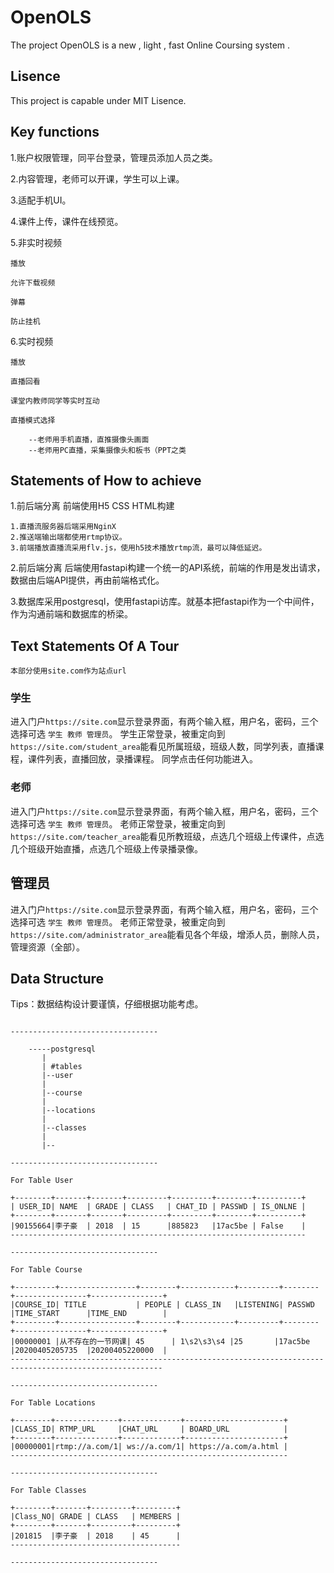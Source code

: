 # OpenOLS

The project OpenOLS is a new , light , fast Online Coursing system .

## Lisence 

This project is capable under MIT Lisence.

## Key functions

1.账户权限管理，同平台登录，管理员添加人员之类。

2.内容管理，老师可以开课，学生可以上课。

3.适配手机UI。

4.课件上传，课件在线预览。

5.非实时视频

    播放

    允许下载视频

    弹幕

    防止挂机

6.实时视频

    播放

    直播回看  

    课堂内教师同学等实时互动

    直播模式选择

        --老师用手机直播，直推摄像头画面
        --老师用PC直播，采集摄像头和板书（PPT之类

## Statements of How to achieve

1.前后端分离 前端使用H5 CSS HTML构建

    1.直播流服务器后端采用NginX
    2.推送端输出端都使用rtmp协议。
    3.前端播放直播流采用flv.js，使用h5技术播放rtmp流，最可以降低延迟。

2.前后端分离 后端使用fastapi构建一个统一的API系统，前端的作用是发出请求，数据由后端API提供，再由前端格式化。

3.数据库采用postgresql，使用fastapi访库。就基本把fastapi作为一个中间件，作为沟通前端和数据库的桥梁。

## Text Statements Of A Tour 

`本部分使用site.com作为站点url`

### 学生

进入门户`https://site.com`显示登录界面，有两个输入框，用户名，密码，三个选择可选 `学生 教师 管理员`。
学生正常登录，被重定向到`https://site.com/student_area`能看见所属班级，班级人数，同学列表，直播课程，课件列表，直播回放，录播课程。
同学点击任何功能进入。

### 老师

进入门户`https://site.com`显示登录界面，有两个输入框，用户名，密码，三个选择可选 `学生 教师 管理员`。
老师正常登录，被重定向到`https://site.com/teacher_area`能看见所教班级，点选几个班级上传课件，点选几个班级开始直播，点选几个班级上传录播录像。

## 管理员

进入门户`https://site.com`显示登录界面，有两个输入框，用户名，密码，三个选择可选 `学生 教师 管理员`。
老师正常登录，被重定向到`https://site.com/administrator_area`能看见各个年级，增添人员，删除人员，管理资源（全部）。


## Data Structure

Tips：数据结构设计要谨慎，仔细根据功能考虑。

```

---------------------------------

    -----postgresql
       | 
       | #tables
       |--user
       |
       |--course
       |
       |--locations
       |
       |--classes
       |
       |--

---------------------------------

For Table User

+--------+-------+-------+---------+---------+--------+----------+
| USER_ID| NAME  | GRADE | CLASS   | CHAT_ID | PASSWD | IS_ONLNE |
+--------+-------+-------+---------+---------+--------+----------+
|90155664|李子豪  | 2018  | 15      |885823   |17ac5be | False    |
------------------------------------------------------------------

---------------------------------

For Table Course

+---------+-----------------+--------+------------+---------+--------+----------------+----------------+
|COURSE_ID| TITLE           | PEOPLE | CLASS_IN   |LISTENING| PASSWD |TIME_START      |TIME_END        |
+---------+-----------------+--------+------------+---------+--------+----------------+----------------+
|00000001 |从不存在的一节网课| 45      | 1\s2\s3\s4 |25       |17ac5be |20200405205735  |20200405220000  |
--------------------------------------------------------------------------------------------------------

---------------------------------

For Table Locations

+--------+--------------+-------------+----------------------+
|CLASS_ID| RTMP_URL     |CHAT_URL     | BOARD_URL            | 
+--------+--------------+-------------+----------------------+
|00000001|rtmp://a.com/1| ws://a.com/1| https://a.com/a.html |
--------------------------------------------------------------

---------------------------------

For Table Classes

+--------+-------+---------+---------+
|Class_NO| GRADE | CLASS   | MEMBERS |
+--------+-------+---------+---------+
|201815  |李子豪  | 2018    | 45      |
--------------------------------------

---------------------------------

```